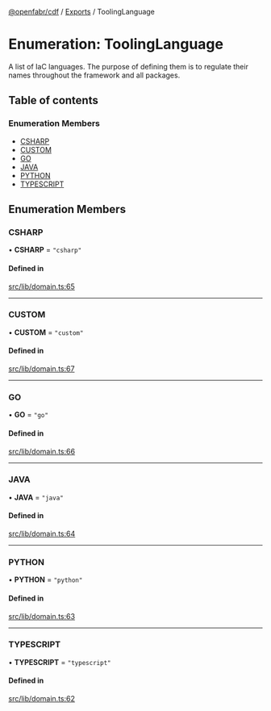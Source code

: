 [@openfabr/cdf](../README.md) / [Exports](../modules.md) / ToolingLanguage

# Enumeration: ToolingLanguage

A list of IaC languages.
The purpose of defining them is to regulate their names throughout the framework and all packages.

## Table of contents

### Enumeration Members

- [CSHARP](ToolingLanguage.md#csharp)
- [CUSTOM](ToolingLanguage.md#custom)
- [GO](ToolingLanguage.md#go)
- [JAVA](ToolingLanguage.md#java)
- [PYTHON](ToolingLanguage.md#python)
- [TYPESCRIPT](ToolingLanguage.md#typescript)

## Enumeration Members

### CSHARP

• **CSHARP** = ``"csharp"``

#### Defined in

[src/lib/domain.ts:65](https://github.com/openfabr/cdf/blob/e70ef03/core/typescript/src/lib/domain.ts#L65)

___

### CUSTOM

• **CUSTOM** = ``"custom"``

#### Defined in

[src/lib/domain.ts:67](https://github.com/openfabr/cdf/blob/e70ef03/core/typescript/src/lib/domain.ts#L67)

___

### GO

• **GO** = ``"go"``

#### Defined in

[src/lib/domain.ts:66](https://github.com/openfabr/cdf/blob/e70ef03/core/typescript/src/lib/domain.ts#L66)

___

### JAVA

• **JAVA** = ``"java"``

#### Defined in

[src/lib/domain.ts:64](https://github.com/openfabr/cdf/blob/e70ef03/core/typescript/src/lib/domain.ts#L64)

___

### PYTHON

• **PYTHON** = ``"python"``

#### Defined in

[src/lib/domain.ts:63](https://github.com/openfabr/cdf/blob/e70ef03/core/typescript/src/lib/domain.ts#L63)

___

### TYPESCRIPT

• **TYPESCRIPT** = ``"typescript"``

#### Defined in

[src/lib/domain.ts:62](https://github.com/openfabr/cdf/blob/e70ef03/core/typescript/src/lib/domain.ts#L62)
